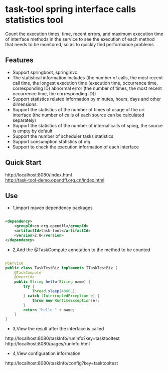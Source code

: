 # task-tool spring interface calls statistics tool

Count the execution times, time, recent errors, and maximum execution time of interface methods in the service to see the execution of each method that needs to be monitored, so as to quickly find performance problems.

## Features

* Support springboot, springmvc
* The statistical information includes (the number of calls, the most recent call time, the longest execution time (execution time, occurrence time, corresponding ID) abnormal error (the number of times, the most recent occurrence time, the corresponding ID))
* Support statistics related information by minutes, hours, days and other dimensions.
* Support the statistics of the number of times of usage of the uri interface (the number of calls of each source can be calculated separately)
* Support the statistics of the number of internal calls of sping, the source is empty by default
* Support the number of scheduler tasks statistics
* Support consumption statistics of mq
* Support to check the execution information of each interface

## Quick Start

http://localhost:8080/index.html  
http://task-tool-demo.opendfl.org.cn/index.html

## Use

* 1,import maven dependency packages

```xml

<dependency>
    <groupId>cn.org.opendfl</groupId>
    <artifactId>task-tool</artifactId>
    <version>2.0</version>
</dependency>
```

* 2,Add the @TaskCompute annotation to the method to be counted

```java

@Service
public class TaskTestBiz implements ITaskTestBiz {
    @TaskCompute
    @Override
    public String hello(String name) {
        try {
            Thread.sleep(4000L);
        } catch (InterruptedException e) {
            throw new RuntimeException(e);
        }
        return "hello " + name;
    }
}
```

* 3,View the result after the interface is called

http://localhost:8080/taskInfo/runInfo?key=tasktooltest  
http://localhost:8080/pages/runInfo.html

* 4,View configuration information

http://localhost:8080/taskInfo/config?key=tasktooltest